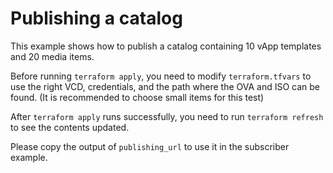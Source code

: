 # Publishing a catalog

This example shows how to publish a catalog containing 10 vApp templates and 20 media items.

Before running `terraform apply`, you need to modify `terraform.tfvars` to use the right VCD, credentials, and the path where the OVA and ISO can be found. (It is recommended to choose small items for this test)

After `terraform apply` runs successfully, you need to run `terraform refresh` to see the contents updated.

Please copy the output of `publishing_url` to use it in the subscriber example.
